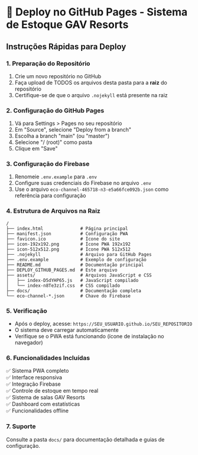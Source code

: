 # 🚀 Deploy no GitHub Pages - Sistema de Estoque GAV Resorts

## Instruções Rápidas para Deploy

### 1. Preparação do Repositório
1. Crie um novo repositório no GitHub
2. Faça upload de TODOS os arquivos desta pasta para a **raiz** do repositório
3. Certifique-se de que o arquivo `.nojekyll` está presente na raiz

### 2. Configuração do GitHub Pages
1. Vá para Settings > Pages no seu repositório
2. Em "Source", selecione "Deploy from a branch"
3. Escolha a branch "main" (ou "master")
4. Selecione "/ (root)" como pasta
5. Clique em "Save"

### 3. Configuração do Firebase
1. Renomeie `.env.example` para `.env`
2. Configure suas credenciais do Firebase no arquivo `.env`
3. Use o arquivo `eco-channel-465718-n3-e5a66fce092b.json` como referência para configuração

### 4. Estrutura de Arquivos na Raiz
```
/
├── index.html              # Página principal
├── manifest.json           # Configuração PWA
├── favicon.ico             # Ícone do site
├── icon-192x192.png        # Ícone PWA 192x192
├── icon-512x512.png        # Ícone PWA 512x512
├── .nojekyll               # Arquivo para GitHub Pages
├── .env.example            # Exemplo de configuração
├── README.md               # Documentação principal
├── DEPLOY_GITHUB_PAGES.md  # Este arquivo
├── assets/                 # Arquivos JavaScript e CSS
│   ├── index-D5dYHP65.js   # JavaScript compilado
│   └── index-n8Te3zif.css  # CSS compilado
├── docs/                   # Documentação completa
└── eco-channel-*.json      # Chave do Firebase
```

### 5. Verificação
- Após o deploy, acesse: `https://SEU_USUARIO.github.io/SEU_REPOSITORIO`
- O sistema deve carregar automaticamente
- Verifique se o PWA está funcionando (ícone de instalação no navegador)

### 6. Funcionalidades Incluídas
✅ Sistema PWA completo  
✅ Interface responsiva  
✅ Integração Firebase  
✅ Controle de estoque em tempo real  
✅ Sistema de salas GAV Resorts  
✅ Dashboard com estatísticas  
✅ Funcionalidades offline  

### 7. Suporte
Consulte a pasta `docs/` para documentação detalhada e guias de configuração.

